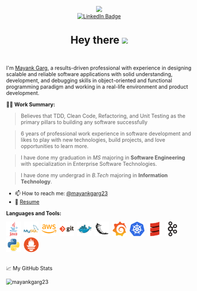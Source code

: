 <div id="header" align="center">
  <img src="https://media.giphy.com/media/dWesBcTLavkZuG35MI/giphy.gif" width="200"/>
</div>

<div id="badges" align="center">
  <a href="https://www.linkedin.com/in/mayankgarg23/">
    <img src="https://img.shields.io/badge/LinkedIn-blue?style=for-the-badge&logo=linkedin&logoColor=white" alt="LinkedIn Badge"/>
  </a>
</div>

<h1 align="center">
  Hey there <img src="https://media.giphy.com/media/hvRJCLFzcasrR4ia7z/giphy.gif" width="25px">
</h1>

<br />

I'm [Mayank Garg](https://www.linkedin.com/in/mayankgarg23), a results-driven professional with experience in designing scalable and reliable software applications with solid understanding, development, and debugging skills in object-oriented and functional programming paradigm and working in a real-life environment and product development.

👨‍💻 **Work Summary:**  
>Believes that TDD, Clean Code, Refactoring, and Unit Testing as the primary pillars to building any software successfully

>6 years of professional work experience in software development and likes to play with new technologies, build projects, and love opportunities to learn more.

>I have done my graduation in *MS* majoring in **Software Engineering** with specialization in Enterprise Software Technologies.

>I have done my undergrad in *B.Tech* majoring in **Information Technology**.
  
- 📫 How to reach me: [@mayankgarg23](mailto:mayankgarg.jpr@gmail.com)
- 📝 [Resume](https://drive.google.com/file/d/1q20Mo3wexOUaSydrKyEdhvAY44kxu2Hu/view?usp=share_link)

**Languages and Tools:**  

<div>
  <img src="https://github.com/devicons/devicon/blob/master/icons/java/java-original-wordmark.svg" title="Java" alt="Java" width="40" height="40"/>&nbsp;
  <img src="https://github.com/devicons/devicon/blob/master/icons/mysql/mysql-original-wordmark.svg" title="MySQL"  alt="MySQL" width="40" height="40"/>&nbsp;
  <img src="https://github.com/devicons/devicon/blob/master/icons/amazonwebservices/amazonwebservices-plain-wordmark.svg" title="AWS" alt="AWS" width="40" height="40"/>&nbsp;
  <img src="https://github.com/devicons/devicon/blob/master/icons/git/git-original-wordmark.svg" title="Git" **alt="Git" width="40" height="40"/>&nbsp;
  <img src="https://github.com/devicons/devicon/blob/master/icons/docker/docker-original.svg" title="Docker" **alt="Docker" width="40" height="40"/>&nbsp;
  <img src="https://github.com/devicons/devicon/blob/master/icons/flask/flask-original.svg" title="Flask" **alt="Flask" width="40" height="40"/>&nbsp;         <img src="https://github.com/devicons/devicon/blob/master/icons/grafana/grafana-original.svg" title="Grafana" **alt="Grafana" width="40" height="40"/>&nbsp;           
  <img src="https://github.com/devicons/devicon/blob/master/icons/kubernetes/kubernetes-plain.svg" title="Kubernetes" **alt="Kubernetes" width="40" height="40"/>&nbsp;       
  <img src="https://github.com/devicons/devicon/blob/master/icons/scala/scala-original.svg" title="Scala" **alt="Scala" width="40" height="40"/>&nbsp;
  <img src="https://github.com/devicons/devicon/blob/master/icons/apachekafka/apachekafka-original.svg" title="Kafka" **alt="Kafka" width="40" height="40"/>&nbsp;       
  <img src="https://github.com/devicons/devicon/blob/master/icons/python/python-original.svg" title="Python" **alt="Python" width="40" height="40"/>&nbsp;     <img src="https://github.com/devicons/devicon/blob/master/icons/prometheus/prometheus-original.svg" title="Prometheus" **alt="Prometheus" width="40" height="40"/>&nbsp;                                                                                                                   
</div>

<br/>

📈 My GitHub Stats

<p>
  <img src="https://github-readme-stats.vercel.app/api?username=mayankgarg23&show_icons=true&theme=gotham" alt="mayankgarg23" />
</p>
